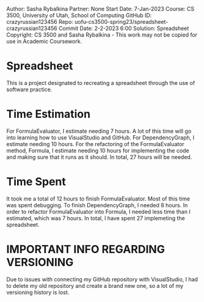 Author: Sasha Rybalkina 
Partner: None 
Start Date: 7-Jan-2023 
Course: CS 3500, University of Utah, School of Computing 
GitHub ID: crazyrussian123456 
Repo: uofu-cs3500-spring23/spreadsheet-crazyrussian123456 
Commit Date: 2-2-2023 6:00 
Solution: Spreadsheet 
Copyright: CS 3500 and Sasha Rybalkina - This work may not be copied for use in Academic Coursework.
# Spreadsheet
This is a project designated to recreating a spreadsheet through the use of
software practice.
# Time Estimation
For FormulaEvaluator, I estimate needing 7 hours. A lot of this time will go
into learning how to use VisualStudio and GitHub. For DependencyGraph, I
estimate needing 10 hours. For the refactoring of the FormulaEvaluator method,
Formula, I estimate needing 10 hours for implementing the code and making sure
that it runs as it should. In total, 27 hours will be needed.
# Time Spent
It took me a total of 12 hours to finish FormulaEvaluator. Most of this time
was spent debugging. To finish DependencyGraph, I needed 8 hours. In order to
refactor FormulaEvaluator into Formula, I needed less time than I estimated,
which was 7 hours. In total, I have spent 27 implemeting the spreadsheet.
# IMPORTANT INFO REGARDING VERSIONING
Due to issues with connecting my GitHub repository with VisualStudio, I had to delete
my old repository and create a brand new one, so a lot of my versioning history is
lost.
